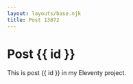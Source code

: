 ```yaml
---
layout: layouts/base.njk
title: Post 13872
---
```


# Post {{ id }}

This is post {{ id }} in my Eleventy project.
